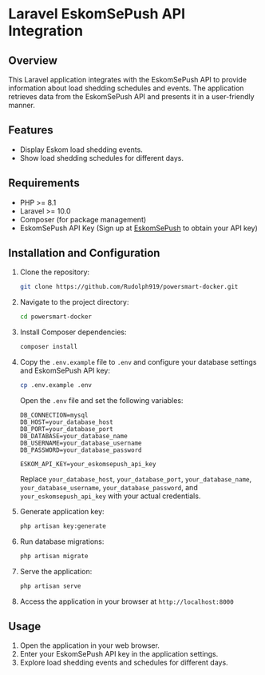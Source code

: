 # Laravel EskomSePush API Integration

## Overview

This Laravel application integrates with the EskomSePush API to provide information about load shedding schedules and events. The application retrieves data from the EskomSePush API and presents it in a user-friendly manner.

## Features

- Display Eskom load shedding events.
- Show load shedding schedules for different days.

## Requirements

- PHP >= 8.1
- Laravel >= 10.0
- Composer (for package management)
- EskomSePush API Key (Sign up at [EskomSePush](https://eskomsepush.gumroad.com/l/api.) to obtain your API key)

## Installation and Configuration

1. Clone the repository:

    ```bash
    git clone https://github.com/Rudolph919/powersmart-docker.git
    ```

2. Navigate to the project directory:

    ```bash
    cd powersmart-docker
    ```

3. Install Composer dependencies:

    ```bash
    composer install
    ```

4. Copy the `.env.example` file to `.env` and configure your database settings and EskomSePush API key:

    ```bash
    cp .env.example .env
    ```

    Open the `.env` file and set the following variables:

    ```dotenv
    DB_CONNECTION=mysql
    DB_HOST=your_database_host
    DB_PORT=your_database_port
    DB_DATABASE=your_database_name
    DB_USERNAME=your_database_username
    DB_PASSWORD=your_database_password

    ESKOM_API_KEY=your_eskomsepush_api_key
    ```

    Replace `your_database_host`, `your_database_port`, `your_database_name`, `your_database_username`, `your_database_password`, and `your_eskomsepush_api_key` with your actual credentials.

5. Generate application key:

    ```bash
    php artisan key:generate
    ```

6. Run database migrations:

    ```bash
    php artisan migrate
    ```

7. Serve the application:

    ```bash
    php artisan serve
    ```

8. Access the application in your browser at `http://localhost:8000`

## Usage

1. Open the application in your web browser.
2. Enter your EskomSePush API key in the application settings.
3. Explore load shedding events and schedules for different days.
